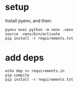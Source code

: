 # setup

Install pyenv, and then:

    pyenv exec python -m venv .venv
    source .venv/bin/activate
    pip install -r requirements.txt

# add deps

    echo dep >> requirements.in
    pip-compile
    pip install -r requirements.txt
